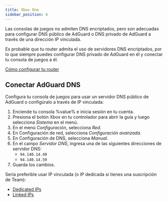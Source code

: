 ```yaml
---
title: Xbox One
sidebar_position: 6
---
```


Las consolas de juegos no admiten DNS encriptados, pero son adecuadas para configurar DNS público de AdGuard o DNS privado de AdGuard a través de una dirección IP vinculada.

Es probable que tu router admita el uso de servidores DNS encriptados, por lo que siempre puedes configurar DNS privado de AdGuard en él y conectar tu consola de juegos a él.

[Cómo configurar tu router](/private-dns/connect-devices/routers/routers.md)

## Conectar AdGuard DNS

Configura tu consola de juegos para usar un servidor DNS público de AdGuard o configúralo a través de IP vinculada:

1. Enciende tu consola %value% e inicia sesión en tu cuenta.
2. Presiona el botón Xbox en tu controlador para abrir la guía y luego selecciona _Sistema_ en el menú.
3. En el menú _Configuración_, selecciona _Red_.
4. En Configuración de red, selecciona _Configuración avanzada_.
5. En Configuración de DNS, selecciona _Manual_.
6. En el campo _Servidor DNS_, ingresa una de las siguientes direcciones de servidor DNS:
    - `94.140.14.49`
    - `94.140.14.59`
7. Guarda los cambios.

Sería preferible usar IP vinculada (o IP dedicada si tienes una suscripción de Team):

 - [Dedicated IPs](/private-dns/connect-devices/other-options/dedicated-ip.md)
 - [Linked IPs](/private-dns/connect-devices/other-options/linked-ip.md)
